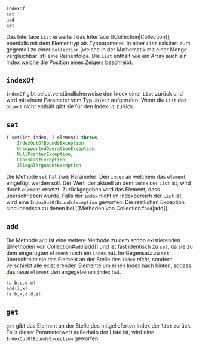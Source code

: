 ```java
indexOf
set
add
get
```
Das Interface `List` erweitert das Interface [[Collection|Collection]], ebenfalls mit dem Elementtyp als Typparameter. In einer `List` existiert zum gegenteil zu einer `Collection` (welche in der Mathematik mit einer Menge vergleichbar ist) eine Reihenfolge. Die `List` enthält wie ein Array auch ein Index welche die Position eines Zeigers beschreibt.
## `indexOf`
`indexOf` gibt selbstverständlicherweise den Index einer `List` zurück und wird mit einem Parameter vom Typ `Object` aufgerufen. Wenn die `List` das `Object` nicht enthält gibt sie für den Index `-1` zurück.
## `set`
```java
T set(int index, T element) throws
	IndexOutOfBoundsException,
	UnsupportedOperationException,
	NullPointerException,
	ClassCastException,
	IllegalArgumentException
```
Die Methode `set` hat zwei Parameter: Den `index` an welchem das `element` eingefügt werden soll. Der Wert, der aktuell an dem `index` der `List` ist, wird durch `element` ersetzt. Zurückgegeben wird das Element, dass überschrieben wurde. Falls der `index` nicht im Indexbereich der `List` ist, wird eine `IndexOutOfBoundsException` geworfen. Die restlichen Exception sind identisch zu denen bei [[Methoden von Collection#`add`|add]].
## `add`
Die Methode `add` ist eine weitere Methode zu dem schon existierenden [[Methoden von Collection#`add`|add]] und ist fast identisch zu `set`, da sie zu dem eingefügten `element` noch ein `index` hat. Im Gegensatz zu `set` überschreibt sie das Element an der Stelle des `index` *nicht*, sondern verschiebt alle existierenden Elemente um einen Index nach hinten, sodass das neue `element` den angegebenen `index` hat.
```java
(a,b,c,d,e)
add(2,x)
(a,b,x,c,d,e)
```
## `get`
`get` gibt das Element an der Stelle des mitgelieferten Index der `list` zurück. Falls dieser Parameterwert außerhalb der Liste ist, wird eine `IndexOutOfBoundsException` geworfen.
